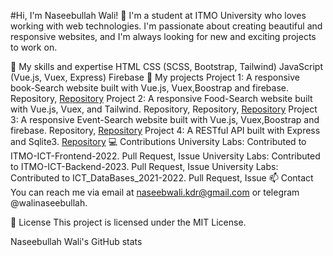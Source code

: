 #Hi, I'm Naseebullah Wali! 👋
I'm a student at ITMO University who loves working with web technologies. I'm passionate about creating beautiful and responsive websites, and I'm always looking for new and exciting projects to work on.

🔭 My skills and expertise
HTML
CSS (SCSS, Bootstrap, Tailwind)
JavaScript (Vue.js, Vuex, Express)
Firebase
🚀 My projects
Project 1: A responsive book-Search website built with Vue.js, Vuex,Boostrap and firebase. Repository, [Repository](https://github.com/Naseebullah-Wali/Lab_3_Front_end/tree/main/book-project)
Project 2: A responsive Food-Search website built with Vue.js, Vuex, and Tailwind. Repository, Repository, [Repository](https://github.com/Naseebullah-Wali/FoodSearchProject)
Project 3: A responsive Event-Search website built with Vue.js, Vuex,Boostrap and firebase. Repository, [Repository](https://github.com/Naseebullah-Wali/Eventika_eventSite)
Project 4: A RESTful API built with Express and Sqlite3. [Repository](https://github.com/Naseebullah-Wali/ITMO-ICT-Backend-2023/tree/master/labs/K33402/Naseebullah_Wali/Lab_1) 
💻 Contributions
University Labs: Contributed to ITMO-ICT-Frontend-2022. Pull Request, Issue
University Labs: Contributed to ITMO-ICT-Backend-2023. Pull Request, Issue
University Labs: Contributed to ICT_DataBases_2021-2022. Pull Request, Issue
📫 Contact
You can reach me via email at naseebwali.kdr@gmail.com or telegram @walinaseebullah.

📝 License
This project is licensed under the MIT License.

Naseebullah Wali's GitHub stats

